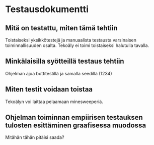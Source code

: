 # Testausdokumentti

## Mitä on testattu, miten tämä tehtiin
Toistaiseksi yksikkötestejä ja manuaalista testausta varsinaisen toiminnallisuuden osalta. 
Tekoäly ei toimi toistaiseksi halutulla tavalla.

## Minkälaisilla syötteillä testaus tehtiin
Ohjelman ajoa bottitestillä ja samalla seedillä (1234)

## Miten testit voidaan toistaa
Tekoälyn voi laittaa pelaamaan minesweeperiä.

## Ohjelman toiminnan empiirisen testauksen tulosten esittäminen graafisessa muodossa
Mitähän tähän pitäisi saada?
